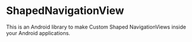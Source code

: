 # ShapedNavigationView
This is an Android library to make Custom Shaped NavigationViews inside your Android applications.
